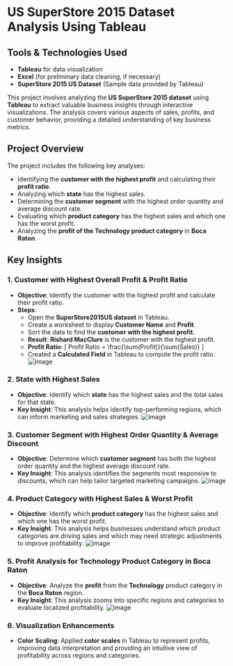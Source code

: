 # US SuperStore 2015 Dataset Analysis Using Tableau
## Tools & Technologies Used
- **Tableau** for data visualization
- **Excel** (for preliminary data cleaning, if necessary)
- **SuperStore 2015 US Dataset** (Sample data provided by Tableau)

This project involves analyzing the **US SuperStore 2015 dataset** using **Tableau** to extract valuable business insights through interactive visualizations. The analysis covers various aspects of sales, profits, and customer behavior, providing a detailed understanding of key business metrics.

## Project Overview

The project includes the following key analyses:
- Identifying the **customer with the highest profit** and calculating their **profit ratio**.
- Analyzing which **state** has the highest sales.
- Determining the **customer segment** with the highest order quantity and average discount rate.
- Evaluating which **product category** has the highest sales and which one has the worst profit.
- Analyzing the **profit of the Technology product category** in **Boca Raton**.

## Key Insights

### 1. Customer with Highest Overall Profit & Profit Ratio
- **Objective**: Identify the customer with the highest profit and calculate their profit ratio.
- **Steps**:
  - Open the **SuperStore2015US dataset** in Tableau.
  - Create a worksheet to display **Customer Name** and **Profit**.
  - Sort the data to find the **customer with the highest profit**.
  - **Result**: **Rishard MacClure** is the customer with the highest profit.
  - **Profit Ratio**: 
    \[
    Profit Ratio = \frac{\sum(Profit)}{\sum(Sales)}
    \]
  - Created a **Calculated Field** in Tableau to compute the profit ratio.
![image](https://github.com/user-attachments/assets/b703541d-06c4-4a6f-92bf-034be9a86788)

### 2. State with Highest Sales
- **Objective**: Identify which **state** has the highest sales and the total sales for that state.
- **Key Insight**: This analysis helps identify top-performing regions, which can inform marketing and sales strategies.
![image](https://github.com/user-attachments/assets/85b708f3-eb22-4b1f-99e1-7161071747e4)

### 3. Customer Segment with Highest Order Quantity & Average Discount
- **Objective**: Determine which **customer segment** has both the highest order quantity and the highest average discount rate.
- **Key Insight**: This analysis identifies the segments most responsive to discounts, which can help tailor targeted marketing campaigns.
![image](https://github.com/user-attachments/assets/02aa2bcd-ea36-4582-a5fc-d5a4182adedc)

### 4. Product Category with Highest Sales & Worst Profit
- **Objective**: Identify which **product category** has the highest sales and which one has the worst profit.
- **Key Insight**: This analysis helps businesses understand which product categories are driving sales and which may need strategic adjustments to improve profitability.
![image](https://github.com/user-attachments/assets/9c9bdcd5-eb62-4562-b4a6-bccbb3a35488)


### 5. Profit Analysis for Technology Product Category in Boca Raton
- **Objective**: Analyze the **profit** from the **Technology** product category in the **Boca Raton** region.
- **Key Insight**: This analysis zooms into specific regions and categories to evaluate localized profitability.
![image](https://github.com/user-attachments/assets/a4430a35-029d-404b-83a1-cdd0bd3fb66a)

### 6. Visualization Enhancements
- **Color Scaling**: Applied **color scales** in Tableau to represent profits, improving data interpretation and providing an intuitive view of profitability across regions and categories.


